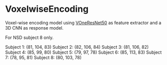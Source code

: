 # VoxelwiseEncoding

Voxel-wise encoding model using [VOneResNet50](https://github.com/dicarlolab/vonenet) as feature extractor and a 3D CNN as response model.

For NSD subject 8 only.

Subject 1: (81, 104, 83)
Subject 2: (82, 106, 84)
Subject 3: (81, 106, 82)
Subject 4: (85, 99, 80)
Subject 5: (79, 97, 78)
Subject 6: (85, 113, 83)
Subject 7: (78, 95, 81)
Subject 8: (80, 103, 78)

